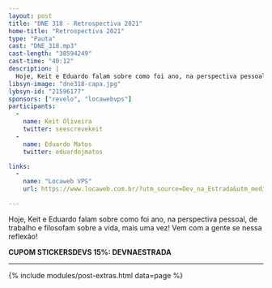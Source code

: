 ```yaml
---
layout: post
title: "DNE 318 - Retrospectiva 2021"
home-title: "Retrospectiva 2021"
type: "Pauta"
cast: "DNE_318.mp3"
cast-length: "38594249"
cast-time: "40:12"
description: |
  Hoje, Keit e Eduardo falam sobre como foi ano, na perspectiva pessoal, de trabalho e filosofam sobre a vida, mais uma vez! Vem com a gente se nessa reflexão!
libsyn-image: "dne318-capa.jpg"
lybsyn-id: "21596177"
sponsors: ["revelo", "locawebvps"]
participants:
  -
    name: Keit Oliveira
    twitter: seescrevekeit
  -
    name: Eduardo Matos
    twitter: eduardojmatos

links:
  -
    name: "Locaweb VPS"
    url: https://www.locaweb.com.br/?utm_source=Dev_na_Estrada&utm_medium=Spotify&utm_campaign=Locaweb_varejo&utm_content=https://www.devnaestrada.com.b

---
```


Hoje, Keit e Eduardo falam sobre como foi ano, na perspectiva pessoal, de trabalho e filosofam sobre a vida, mais uma vez! Vem com a gente se nessa reflexão!

<strong>CUPOM STICKERSDEVS 15%: DEVNAESTRADA</strong>

---

{% include modules/post-extras.html data=page %}
